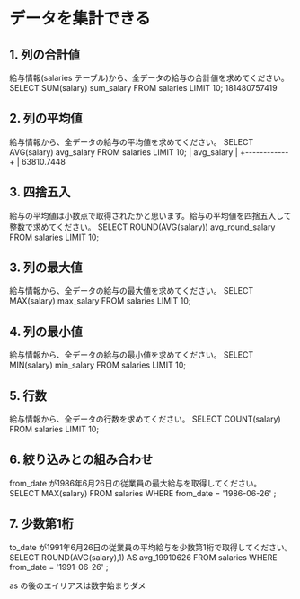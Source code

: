 # データを集計できる

## 1. 列の合計値

給与情報(salaries テーブル)から、全データの給与の合計値を求めてください。
SELECT SUM(salary) sum_salary FROM salaries LIMIT 10;
181480757419
## 2. 列の平均値

給与情報から、全データの給与の平均値を求めてください。
SELECT AVG(salary) avg_salary FROM salaries LIMIT 10;
| avg_salary |
+------------+
| 63810.7448
## 3. 四捨五入

給与の平均値は小数点で取得されたかと思います。給与の平均値を四捨五入して整数で求めてください。
SELECT ROUND(AVG(salary)) avg_round_salary FROM salaries LIMIT 10;
## 3. 列の最大値

給与情報から、全データの給与の最大値を求めてください。
SELECT MAX(salary) max_salary FROM salaries LIMIT 10;
## 4. 列の最小値

給与情報から、全データの給与の最小値を求めてください。
SELECT MIN(salary) min_salary FROM salaries LIMIT 10;

## 5. 行数

給与情報から、全データの行数を求めてください。
SELECT COUNT(salary)  FROM salaries LIMIT 10;

## 6. 絞り込みとの組み合わせ

from_date が1986年6月26日の従業員の最大給与を取得してください。
SELECT MAX(salary) FROM salaries WHERE from_date = '1986-06-26' ;

## 7. 少数第1桁

to_date が1991年6月26日の従業員の平均給与を少数第1桁で取得してください。
SELECT ROUND(AVG(salary),1) AS avg_19910626 FROM salaries WHERE from_date = '1991-06-26' ;


as の後のエイリアスは数字始まりダメ